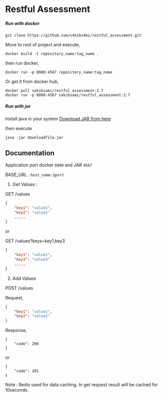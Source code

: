 # Restful Assessment

##### Run with docker

```
git clone https://github.com/s4kibs4mi/restful_assessment.git
```
Move to root of project and execute,
```
docker build -t repository_name:tag_name .
```
then run docker,
```
docker run -p 8080:4567 repository_name:tag_name
```

Or get it from docker hub,
```
docker pull sakibsami/restful_assessment:2.7
docker run -p 8080:4567 sakibsami/restful_assessment:2.7
```

##### Run with jar

Install java in your system
[Download JAR from here](https://github.com/s4kibs4mi/restful_assessment/releases/download/1.3/restful_assessment-1.3.jar)

then execute 

```
java -jar downloadfile.jar
```

## Documentation

Application port docker `8080` and JAR `4567`

BASE_URL : `host_name:$port`

1. Get Values : 

GET /values
```json
{
    "key1": "value1",
    "key2": "value2"
    .....
}
```
or

GET /values?keys=key1,key3
```json
{
    "key1": "value1",
    "key3": "value3"
    .....
}
```

2. Add Values

POST /values

Request,
```json
{
    "key1": "value1",
    "key2": "value2"
}
```

Response,
```
{
    "code": 200
}
```
or
```
{
    "code": 201
}
```

Note : Redis used for data caching. In get request result will be cached for 10seconds.
